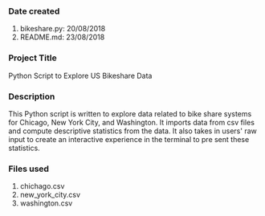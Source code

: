 ### Date created
1. bikeshare.py: 20/08/2018
2. README.md: 23/08/2018

### Project Title
Python Script to Explore US Bikeshare Data

### Description
This Python script is written to explore data related to bike share systems for Chicago, New York City, and Washington. It imports data from csv files and compute descriptive statistics from the data. It also takes in users' raw input to create an interactive experience in the terminal to pre sent these statistics.

### Files used
1. chichago.csv
2. new_york_city.csv
3. washington.csv